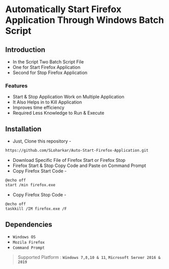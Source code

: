 # Automatically Start Firefox Application Through Windows Batch Script

## Introduction
- In the Script Two Batch Script File
- One for Start Firefox Application
- Second for Stop Firefox Application

### Features
- Start & Stop Application Work on Multiple Application
- It Also Helps in to Kill Application
- Improves time efficiency
- Required Less Knowledge to Run & Execute

## Installation
- Just, Clone this repository - 
````bash 
https://github.com/SLoharkar/Auto-Start-Firefox-Application.git
````
- Download Specific File of Firefox Start or Firefox Stop
- Firefox Start & Stop Copy Code and Paste on Command Prompt
- Copy Firefox Start Code -
````bash
@echo off
start /min firefox.exe
````
- Copy Firefox Stop Code -
````bash
@echo off
taskkill /IM firefox.exe /F
````


## Dependencies
- `Windows OS`
- `Mozila Firefox`
- `Command Prompt`

> Supported Platform : **`Windows 7,8,10 & 11`**, **`Microsoft Server 2016 & 2019`**
